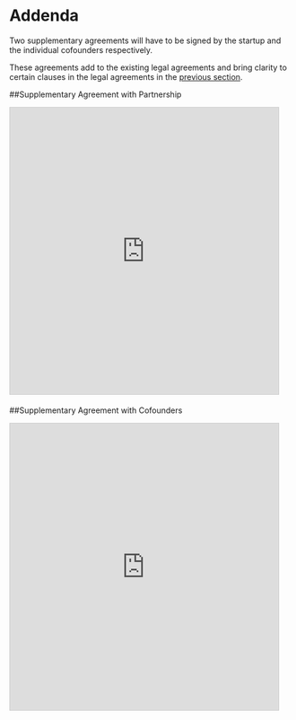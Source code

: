 # Addenda

Two supplementary agreements will have to be signed by the startup and the individual cofounders respectively. 

These agreements add to the existing legal agreements and bring clarity to certain clauses in the legal agreements in the  [previous section](http://playbook.sv.co/2-legal-agreement.html).

##Supplementary Agreement with Partnership

<iframe src="https://www.slideshare.net/slideshow/embed_code/key/NlRKbjc9com1Ka" width="479" height="511" frameborder="0" marginwidth="0" marginheight="0" scrolling="no" style="border:1px solid #CCC; border-width:1px; margin-bottom:5px; max-width: 100%;" allowfullscreen> </iframe> 



##Supplementary Agreement with Cofounders
<iframe src="https://www.slideshare.net/slideshow/embed_code/key/iosAdbjd5quiKu" width="479" height="511" frameborder="0" marginwidth="0" marginheight="0" scrolling="no" style="border:1px solid #CCC; border-width:1px; margin-bottom:5px; max-width: 100%;" allowfullscreen> </iframe> 